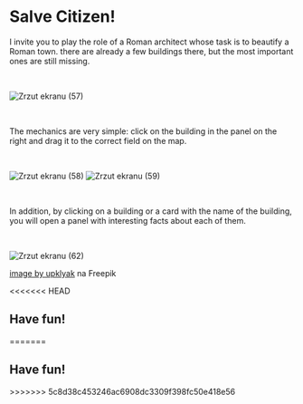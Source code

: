 <h1>Salve Citizen!</h1>

I invite you to play the role of a Roman architect whose task is to beautify a Roman town.
there are already a few buildings there, but the most important ones are still missing.

<br>

![Zrzut ekranu (57)](https://github.com/Sparrow-90/roman-city-builder/assets/124800004/be50ca8a-5cd0-4419-999f-2b65f55fb169)

<br>

The mechanics are very simple:
click on the building in the panel on the right and drag it to the correct field on the map.

<br>

![Zrzut ekranu (58)](https://github.com/Sparrow-90/roman-city-builder/assets/124800004/980aabda-b933-4e74-9d33-4ab8895a1c47)
![Zrzut ekranu (59)](https://github.com/Sparrow-90/roman-city-builder/assets/124800004/6679ec94-d682-47b7-8bc1-1221b52a4122)

<br>

In addition, by clicking on a building or a card with the name of the building, 
you will open a panel with interesting facts about each of them.

<br>

![Zrzut ekranu (62)](https://github.com/Sparrow-90/roman-city-builder/assets/124800004/11b82812-3118-4f13-947c-747e2891e3c1)

<a href="https://pl.freepik.com/darmowe-wektory/starozytny-rzym-izometryczny-kreskowka-jesienny-pejzaz-miejski_30699528.htm#query=roman%20city%20builder&position=2&from_view=search&track=ais">image by upklyak</a> na Freepik


<<<<<<< HEAD
<h2>Have fun!</h2>
=======
<h2>Have fun!</h2>
>>>>>>> 5c8d38c453246ac6908dc3309f398fc50e418e56
